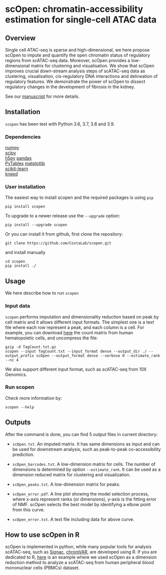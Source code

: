 # scOpen: chromatin-accessibility estimation for single-cell ATAC data

## Overview
Single cell ATAC-seq is sparse and high-dimensional, we here propose scOpen to impute
and quantify the open chromatin status of regulatory regions from scATAC-seq data. Moreover,
scOpen provides a low-dimensional matrix for clustering and visualisation.
We show that scOpen improves crucial down-stream analysis steps of scATAC-seq data as clustering, visualisation, 
cis-regulatory DNA interactions and delineation of regulatory features. We demonstrate the power of scOpen to dissect regulatory 
changes in the development of fibrosis in the kidney.

See our [manuscript](https://www.biorxiv.org/content/10.1101/865931v3) for more details.

## Installation
`scopen` has been test with Python 3.6, 3.7, 3.8 and 3.9.  

### Dependencies
[numpy](https://numpy.org/)  
[scipy](https://www.scipy.org/)  
[h5py](https://www.h5py.org/) 
[pandas](https://pandas.pydata.org/)  
[PyTables](http://www.pytables.org/) 
[matplotlib](https://matplotlib.org/)  
[scikit-learn](https://scikit-learn.org/stable/)   
[kneed](https://github.com/arvkevi/kneed)

### User installation
The easiest way to install scopen and the required packages is using `pip`
```commandline
pip install scopen
```

To upgrade to a newer release use the `--upgrade` option:
```commandline
pip install --upgrade scopen
```

Or you can install it from github, first clone the repository:
```commandline
git clone https://github.com/CostaLab/scopen.git
```

and install manually
```commandline
cd scopen
pip install ./
```

## Usage
We here describe how to run `scopen`  

### Input data
`scopen` performs imputation and dimensionality reduction based on peak by 
cell matrix and it allows different input formats. The simplest one is a 
text file where each row represent a peak, and
each column is a cell. For example, you can download 
[here](https://www.dropbox.com/s/pp45n1pcbldeqlq/TagCount.txt.gz?dl=0)
the count matrix from human hematopoietic cells, and uncompress the file:
```commandline
gzip -d TagCount.txt.gz
scopen --input TagCount.txt --input_format dense --output_dir ./ --output_prefix scOpen --output_format dense --verbose 0 --estimate_rank --nc 4
```
We also support different input format, such as scATAC-seq from 10X Genomics.

### Run scopen



Check more information by:
```commandline
scopen --help
```

## Outputs
After the command is done, you can find 5 output files in current directory:
* `scOpen.txt`. An imputed matrix. It has same dimensions as input and can be 
used for downstream analysis, such as peak-to-peak co-accessibility prediction.

* `scOpen_barcodes.txt`. A low-dimension matrix for cells. The number of dimensions is determined by option `--estimate_rank`. 
It can be used as a dimension reduced  matrix for clustering and visualization.

* `scOpen_peaks.txt`. A low-dimension matrix for peaks.

* `scOpen_error.pdf`. A line plot showing the model selection process, where x-axis represent ranks (or dimensions), 
y-axis is the fitting error of NMF. scOpen selects the best model by identifying a elbow point from this curve.

* `scOpen_error.txt`. A text file including data for above curve.

## How to use scOpen in R
scOpen is implemented in python, while many popular tools for analysis scATAC-seq, such as 
[Signac](https://satijalab.org/signac/), [chromVAR](https://github.com/GreenleafLab/chromVAR), are developed using R.
If you are dedicated to R, [here](https://github.com/CostaLab/scopen/blob/master/vignettes/signac_pbmc.Rmd) is 
an example where we used scOpen as a dimension reduction method to analyze a scATAC-seq from human
peripheral blood mononuclear cells (PBMCs) dataset.
